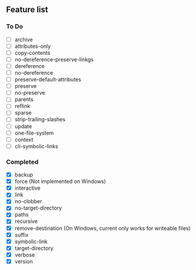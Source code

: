## Feature list

### To Do

- [ ] archive
- [ ] attributes-only
- [ ] copy-contents
- [ ] no-dereference-preserve-linkgs
- [ ] dereference
- [ ] no-dereference
- [ ] preserve-default-attributes
- [ ] preserve
- [ ] no-preserve
- [ ] parents
- [ ] reflink
- [ ] sparse
- [ ] strip-trailing-slashes
- [ ] update
- [ ] one-file-system
- [ ] context
- [ ] cli-symbolic-links

### Completed

- [x] backup
- [x] force (Not implemented on Windows)
- [x] interactive
- [x] link
- [x] no-clobber
- [x] no-target-directory
- [x] paths
- [x] recursive
- [x] remove-destination (On Windows, current only works for writeable files)
- [x] suffix
- [x] symbolic-link
- [x] target-directory
- [x] verbose
- [x] version
